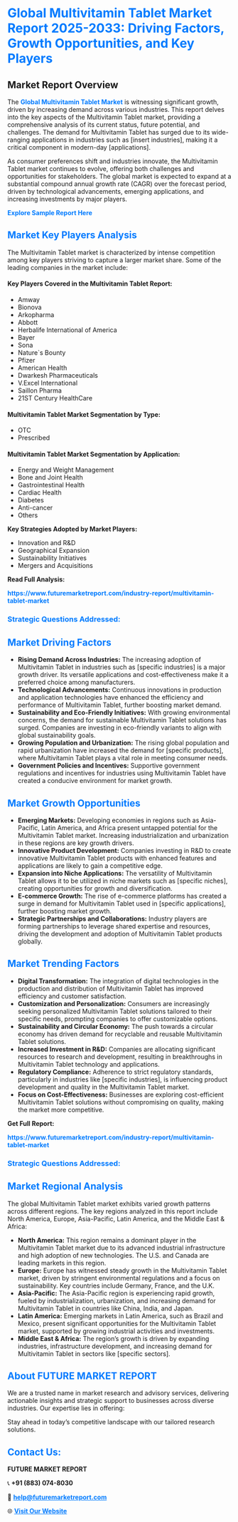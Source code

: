 <h1 style="color: #007BFF;">Global Multivitamin Tablet Market Report 2025-2033: Driving Factors, Growth Opportunities, and Key Players</h1>

<section id="overview">
<h2>Market Report Overview</h2>
<p>The <a href="https://www.futuremarketreport.com/industry-report/multivitamin-tablet-market" style="color: #007BFF; text-decoration: none;"><strong>Global Multivitamin Tablet Market</strong></a> is witnessing significant growth, driven by increasing demand across various industries. This report delves into the key aspects of the Multivitamin Tablet market, providing a comprehensive analysis of its current status, future potential, and challenges. The demand for Multivitamin Tablet has surged due to its wide-ranging applications in industries such as [insert industries], making it a critical component in modern-day [applications].</p>
<p>As consumer preferences shift and industries innovate, the Multivitamin Tablet market continues to evolve, offering both challenges and opportunities for stakeholders. The global market is expected to expand at a substantial compound annual growth rate (CAGR) over the forecast period, driven by technological advancements, emerging applications, and increasing investments by major players.</p>
</section>

<section id="overview">
<p><a href="https://www.futuremarketreport.com/request-sample/reportId=79440" style="color: #007BFF; text-decoration: none;"><strong>Explore Sample Report Here</strong></a></p>
</section>

<section id="key-players">
<h2 style="color: #007BFF;">Market Key Players Analysis</h2>
<p>The Multivitamin Tablet market is characterized by intense competition among key players striving to capture a larger market share. Some of the leading companies in the market include:</p>
<h4>Key Players Covered in the Multivitamin Tablet Report:</h4>
<ul><li>Amway</li><li>Bionova</li><li>Arkopharma</li><li>Abbott</li><li>Herbalife International of America</li><li>Bayer</li><li>Sona</li><li>Nature`s Bounty</li><li>Pfizer</li><li>American Health</li><li>Dwarkesh Pharmaceuticals</li><li>V.Excel International</li><li>Saillon Pharma</li><li>21ST Century HealthCare</li></ul>
<h4>Multivitamin Tablet Market Segmentation by Type:</h4>
<ul><li>OTC</li><li>Prescribed</li></ul>

<h4>Multivitamin Tablet Market Segmentation by Application:</h4>
<ul><li>Energy and Weight Management</li><li>Bone and Joint Health</li><li>Gastrointestinal Health</li><li>Cardiac Health</li><li>Diabetes</li><li>Anti-cancer</li><li>Others</li></ul>
<p><strong>Key Strategies Adopted by Market Players:</strong></p>
<ul>
<li>Innovation and R&D</li>
<li>Geographical Expansion</li>
<li>Sustainability Initiatives</li>
<li>Mergers and Acquisitions</li>
</ul>
</section>

<section>
<p><strong>Read Full Analysis: </strong></p><a href="https://www.futuremarketreport.com/industry-report/multivitamin-tablet-market" style="color: #007BFF; text-decoration: none;"><strong>https://www.futuremarketreport.com/industry-report/multivitamin-tablet-market</strong></a>
<h3 style="color: #007BFF;">Strategic Questions Addressed:</h3>
</section>

<section id="driving-factors">
<h2 style="color: #007BFF;">Market Driving Factors</h2>
<ul>
<li><strong>Rising Demand Across Industries:</strong> The increasing adoption of Multivitamin Tablet in industries such as [specific industries] is a major growth driver. Its versatile applications and cost-effectiveness make it a preferred choice among manufacturers.</li>
<li><strong>Technological Advancements:</strong> Continuous innovations in production and application technologies have enhanced the efficiency and performance of Multivitamin Tablet, further boosting market demand.</li>
<li><strong>Sustainability and Eco-Friendly Initiatives:</strong> With growing environmental concerns, the demand for sustainable Multivitamin Tablet solutions has surged. Companies are investing in eco-friendly variants to align with global sustainability goals.</li>
<li><strong>Growing Population and Urbanization:</strong> The rising global population and rapid urbanization have increased the demand for [specific products], where Multivitamin Tablet plays a vital role in meeting consumer needs.</li>
<li><strong>Government Policies and Incentives:</strong> Supportive government regulations and incentives for industries using Multivitamin Tablet have created a conducive environment for market growth.</li>
</ul>
</section>

<section id="growth-opportunities">
<h2 style="color: #007BFF;">Market Growth Opportunities</h2>
<ul>
<li><strong>Emerging Markets:</strong> Developing economies in regions such as Asia-Pacific, Latin America, and Africa present untapped potential for the Multivitamin Tablet market. Increasing industrialization and urbanization in these regions are key growth drivers.</li>
<li><strong>Innovative Product Development:</strong> Companies investing in R&D to create innovative Multivitamin Tablet products with enhanced features and applications are likely to gain a competitive edge.</li>
<li><strong>Expansion into Niche Applications:</strong> The versatility of Multivitamin Tablet allows it to be utilized in niche markets such as [specific niches], creating opportunities for growth and diversification.</li>
<li><strong>E-commerce Growth:</strong> The rise of e-commerce platforms has created a surge in demand for Multivitamin Tablet used in [specific applications], further boosting market growth.</li>
<li><strong>Strategic Partnerships and Collaborations:</strong> Industry players are forming partnerships to leverage shared expertise and resources, driving the development and adoption of Multivitamin Tablet products globally.</li>
</ul>
</section>

<section id="trending-factors">
<h2 style="color: #007BFF;">Market Trending Factors</h2>
<ul>
<li><strong>Digital Transformation:</strong> The integration of digital technologies in the production and distribution of Multivitamin Tablet has improved efficiency and customer satisfaction.</li>
<li><strong>Customization and Personalization:</strong> Consumers are increasingly seeking personalized Multivitamin Tablet solutions tailored to their specific needs, prompting companies to offer customizable options.</li>
<li><strong>Sustainability and Circular Economy:</strong> The push towards a circular economy has driven demand for recyclable and reusable Multivitamin Tablet solutions.</li>
<li><strong>Increased Investment in R&D:</strong> Companies are allocating significant resources to research and development, resulting in breakthroughs in Multivitamin Tablet technology and applications.</li>
<li><strong>Regulatory Compliance:</strong> Adherence to strict regulatory standards, particularly in industries like [specific industries], is influencing product development and quality in the Multivitamin Tablet market.</li>
<li><strong>Focus on Cost-Effectiveness:</strong> Businesses are exploring cost-efficient Multivitamin Tablet solutions without compromising on quality, making the market more competitive.</li>
</ul>
</section>

<section>
<p><strong>Get Full Report: </strong></p><a href="https://www.futuremarketreport.com/industry-report/multivitamin-tablet-market" style="color: #007BFF; text-decoration: none;"><strong>https://www.futuremarketreport.com/industry-report/multivitamin-tablet-market</strong></a>
<h3 style="color: #007BFF;">Strategic Questions Addressed:</h3>
</section>


<section id="regional-analysis">
<h2 style="color: #007BFF;">Market Regional Analysis</h2>
<p>The global Multivitamin Tablet market exhibits varied growth patterns across different regions. The key regions analyzed in this report include North America, Europe, Asia-Pacific, Latin America, and the Middle East & Africa:</p>
<ul>
<li><strong>North America:</strong> This region remains a dominant player in the Multivitamin Tablet market due to its advanced industrial infrastructure and high adoption of new technologies. The U.S. and Canada are leading markets in this region.</li>
<li><strong>Europe:</strong> Europe has witnessed steady growth in the Multivitamin Tablet market, driven by stringent environmental regulations and a focus on sustainability. Key countries include Germany, France, and the U.K.</li>
<li><strong>Asia-Pacific:</strong> The Asia-Pacific region is experiencing rapid growth, fueled by industrialization, urbanization, and increasing demand for Multivitamin Tablet in countries like China, India, and Japan.</li>
<li><strong>Latin America:</strong> Emerging markets in Latin America, such as Brazil and Mexico, present significant opportunities for the Multivitamin Tablet market, supported by growing industrial activities and investments.</li>
<li><strong>Middle East & Africa:</strong> The region’s growth is driven by expanding industries, infrastructure development, and increasing demand for Multivitamin Tablet in sectors like [specific sectors].</li>
</ul>
</section>

<footer>
<h2 style="color: #007BFF;">About FUTURE MARKET REPORT</h2>
<p>We are a trusted name in market research and advisory services, delivering actionable insights and strategic support to businesses across diverse industries. Our expertise lies in offering:</p>

<p>Stay ahead in today’s competitive landscape with our tailored research solutions.</p>

<h2 style="color: #007BFF;">Contact Us:</h2>
<p><strong>FUTURE MARKET REPORT</strong></p>
<p>📞 <strong>+91 (883) 074-8030</strong></p>
<p>📧 <strong><a href="mailto:help@futuremarketreport.com" style="color: #007BFF;">help@futuremarketreport.com</a></strong></p>
<p>🌐 <strong><a href="https://www.futuremarketreport.com/" style="color: #007BFF;">Visit Our Website</a></strong></p>
</footer>